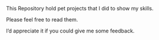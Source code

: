 This Repository hold pet projects that I did to show my skills.

Please feel free to read them.

I’d appreciate it if you could give me some feedback.
